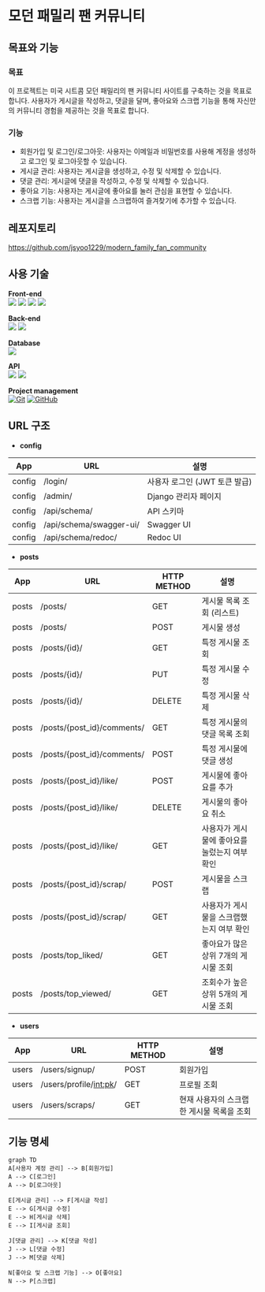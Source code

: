# 모던 패밀리 팬 커뮤니티

## 목표와 기능
### 목표 ###
이 프로젝트는 미국 시트콤 모던 패밀리의 팬 커뮤니티 사이트를 구축하는 것을 목표로 합니다. 사용자가 게시글을 작성하고, 댓글을 달며, 좋아요와 스크랩 기능을 통해 자신만의 커뮤니티 경험을 제공하는 것을 목표로 합니다.

### 기능
- 회원가입 및 로그인/로그아웃: 사용자는 이메일과 비밀번호를 사용해 계정을 생성하고 로그인 및 로그아웃할 수 있습니다.
- 게시글 관리: 사용자는 게시글을 생성하고, 수정 및 삭제할 수 있습니다.
- 댓글 관리: 게시글에 댓글을 작성하고, 수정 및 삭제할 수 있습니다.
- 좋아요 기능: 사용자는 게시글에 좋아요를 눌러 관심을 표현할 수 있습니다.
- 스크랩 기능: 사용자는 게시글을 스크랩하여 즐겨찾기에 추가할 수 있습니다.

## 레포지토리
https://github.com/jsyoo1229/modern_family_fan_community

## 사용 기술
**Front-end**<br>
<img src="https://img.shields.io/badge/react-61DAFB?style=for-the-badge&logo=react&logoColor=white"> 
<img src="https://img.shields.io/badge/css-1572B6?style=for-the-badge&logo=css3&logoColor=white">
<img src="https://img.shields.io/badge/javascript-F7DF1E?style=for-the-badge&logo=javascript&logoColor=black">
<img src="https://img.shields.io/badge/bootstrap-7952B3?style=for-the-badge&logo=bootstrap&logoColor=white">

**Back-end**<br>
<img src="https://img.shields.io/badge/python-3776AB?style=for-the-badge&logo=python&logoColor=white"> 
<img src="https://img.shields.io/badge/django-092E20?style=for-the-badge&logo=django&logoColor=white">

**Database**<br>
<img src="https://img.shields.io/badge/sqlite3-003B57?style=for-the-badge&logo=sqlite&logoColor=white">

**API**<br>
<img src="https://img.shields.io/badge/TMDb-01B4E4?style=for-the-badge&logo=tmdb&logoColor=white">
<img src="https://img.shields.io/badge/TVmaze-000000?style=for-the-badge&logo=tvmaze&logoColor=white">



**Project management**<br>
[![Git](https://img.shields.io/badge/Git-black?style=for-the-badge&logo=Git)](https://git-scm.com/)
[![GitHub](https://img.shields.io/badge/GitHub-black?style=for-the-badge&logo=GitHub)](https://github.com/)

## URL 구조 ##

* **config**

| App    | URL                        | 설명                           |
|--------|----------------------------|--------------------------------|
| config | /login/                    | 사용자 로그인 (JWT 토큰 발급)    |
| config | /admin/                    | Django 관리자 페이지            |
| config | /api/schema/               | API 스키마                      |
| config | /api/schema/swagger-ui/    | Swagger UI                     |
| config | /api/schema/redoc/         | Redoc UI                       |

* **posts**

| App   | URL                         | HTTP METHOD | 설명                                       |
|-------|-----------------------------| ------------|-------------------------------------------|
| posts | /posts/                     | GET         | 게시물 목록 조회 (리스트)                    |
| posts | /posts/                     | POST        | 게시물 생성                                 |
| posts | /posts/{id}/                | GET         | 특정 게시물 조회                            |
| posts | /posts/{id}/                | PUT         | 특정 게시물 수정                            |
| posts | /posts/{id}/                | DELETE      | 특정 게시물 삭제                            |
| posts | /posts/{post_id}/comments/  | GET         | 특정 게시물의 댓글 목록 조회                 |
| posts | /posts/{post_id}/comments/  | POST        | 특정 게시물에 댓글 생성                      |
| posts | /posts/{post_id}/like/      | POST        | 게시물에 좋아요를 추가                       |
| posts | /posts/{post_id}/like/      | DELETE      | 게시물의 좋아요 취소                         |
| posts | /posts/{post_id}/like/      | GET         | 사용자가 게시물에 좋아요를 눌렀는지 여부 확인  |
| posts | /posts/{post_id}/scrap/     | POST        | 게시물을 스크랩                             |
| posts | /posts/{post_id}/scrap/     | GET         | 사용자가 게시물을 스크랩했는지 여부 확인      |
| posts | /posts/top_liked/           | GET         | 좋아요가 많은 상위 7개의 게시물 조회          |
| posts | /posts/top_viewed/          | GET         | 조회수가 높은 상위 5개의 게시물 조회          |

* **users**

| App   | URL                      | HTTP METHOD | 설명                                      |
|-------|--------------------------|-------------|-------------------------------------------|
| users | /users/signup/           | POST        | 회원가입                                   |
| users | /users/profile/<int:pk>/ | GET         | 프로필 조회                                |
| users | /users/scraps/           | GET         | 현재 사용자의 스크랩한 게시물 목록을 조회    |

## 기능 명세 ##
    graph TD
    A[사용자 계정 관리] --> B[회원가입]
    A --> C[로그인]
    A --> D[로그아웃]
    
    E[게시글 관리] --> F[게시글 작성]
    E --> G[게시글 수정]
    E --> H[게시글 삭제]
    E --> I[게시글 조회]
    
    J[댓글 관리] --> K[댓글 작성]
    J --> L[댓글 수정]
    J --> M[댓글 삭제]

    N[좋아요 및 스크랩 기능] --> O[좋아요]
    N --> P[스크랩]






